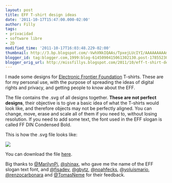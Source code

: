 ```yaml
---
layout: post
title: EFF T-shirt design ideas
date: '2011-10-17T15:47:00.000-02:00'
author: Filly
tags:
- privacidad
- software libre
- 2D
modified_time: '2011-10-17T16:03:48.229-02:00'
thumbnail: http://3.bp.blogspot.com/-VwhXNkIQAAs/TpxejLUcIYI/AAAAAAAAAmk/II_oTAn4Zy4/s72-c/effdesigns.png
blogger_id: tag:blogger.com,1999:blog-6145090415061302130.post-178552307218701650
blogger_orig_url: http://missfillys.blogspot.com/2011/10/eff-t-shirt-design-ideas.html
---
```

I made some designs for [Electronic Frontier Foundation][0] T-shirts. These are for my personal use, with the purpose
of spreading the ideas of digital rights and privacy, and getting people to know about the EFF.

The file contains the .svg of all designs together. **These are not perfect designs**, their objective is to give a
basic idea of what the T-shirts would look like, and therefore objects may not be perfectly aligned. You can change,
move, erase and scale all of them if you need to, without losing resolution. If you need to add some text, the font
used in the EFF slogan is called FF DIN Condensed Bold. 

This is how the .svg file looks like:  

[![](http://3.bp.blogspot.com/-VwhXNkIQAAs/TpxejLUcIYI/AAAAAAAAAmk/II_oTAn4Zy4/s320/effdesigns.png)][1]  

You can download the file [here][2].

Big thanks to [@MarilynPi][3], [@shinax][4], who gave me the name of the EFF slogan text font, and [@fisadev][5],
[@gbytz][6], [@noahfecks][7], [@yoluismario][8], [@renzocarbonara][9] and [@TomasNeme][10] for their feedback.

[0]: https://www.eff.org/
[1]: http://3.bp.blogspot.com/-VwhXNkIQAAs/TpxejLUcIYI/AAAAAAAAAmk/II_oTAn4Zy4/s1600/effdesigns.png
[2]: http://www.megaupload.com/?d=T593FJCM
[3]: https://twitter.com/#%21/MarilynPi
[4]: https://twitter.com/#%21/shinax
[5]: https://twitter.com/#%21/fisadev
[6]: https://twitter.com/#%21/gbytz
[7]: https://twitter.com/#%21/noahfecks
[8]: https://twitter.com/#%21/yoluismario
[9]: https://twitter.com/#%21/renzocarbonara
[10]: https://twitter.com/#%21/TomasNeme